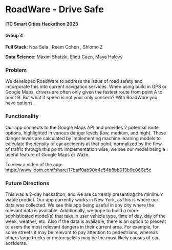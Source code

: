 # RoadWare - Drive Safe

#### ITC Smart Cities Hackathon 2023

#### Group 4
**Full Stack**: Noa Sela , Reem Cohen , Shlomo Z

**Data Science**: Maxim Shatzki, Eliott Caen, Maya Halevy

### Problem
We developed RoadWare to address the issue of road safety and incorporate this into current navigation services. When using build in GPS or Google Maps, drivers are often only given the fastest route from point A to point B. But what if speed is not your only concern? 
With RoadWare you have options. 

### Functionality
Our app connects to the Google Maps API and provides 2 potential route options, highlighted in various danger levels (low, medium, and high). These danger levels are calculated by implementing machine learning models to calculate the density of car accidents at that point, normalized by the flow of traffic through this point.
Implementation wise, we see our model being a useful feature of Google Maps or Waze. 

To view a video of the app: https://www.loom.com/share/17baff0ab90d4c54b8bb913b9e066e5c

### Future Directions
This was a 2-day hackathon, and we are currently presenting the minimum viable prodict.
Our app currently works in New York, as this is where our data was collected. We see this app being useful in any city where the relevant data is available. Additionally, we hope to build a more sophisticated model(s) that  take in user vehicle type, time of day, day of the week, weather, etc. 
Also if the data is available, there is an option to present to users the most relevant dangers in their current area. For example, for some streets it may be relevant to pay attention to pedestrians, whereas others large trucks or motorcyclists may be the most likely causes of car accidents. 

